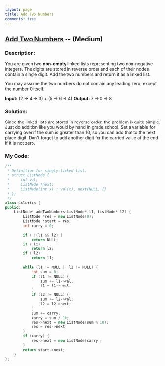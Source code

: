 ```yaml
---
layout: page
title: Add Two Numbers
comments: true
---
```


## [Add Two Numbers](https://leetcode.com/problems/add-two-numbers/description/) -- (Medium)

### Description:
You are given two **non-empty** linked lists representing two non-negative integers. The digits are stored in reverse order and each of their nodes contain a single digit. Add the two numbers and return it as a linked list.  
  
You may assume the two numbers do not contain any leading zero, except the number 0 itself.  
  
**Input:** (2 -> 4 -> 3) + (5 -> 6 -> 4)
**Output:** 7 -> 0 -> 8  
  
### Solution:  
Since the linked lists are stored in reverse order, the problem is quite simple. Just do addition like you would by hand in grade school. Set a variable for carrying over if the sum is greater than 10, so you can add that to the next place digit. Don't forget to add another digit for the carried value at the end if it is not zero.  
  
### My Code:  
  
```c++
/**
 * Definition for singly-linked list.
 * struct ListNode {
 *     int val;
 *     ListNode *next;
 *     ListNode(int x) : val(x), next(NULL) {}
 * };
 */
class Solution {
public:
    ListNode* addTwoNumbers(ListNode* l1, ListNode* l2) {
        ListNode *res = new ListNode(0);
        ListNode *start = res;
        int carry = 0;
        
        if ( !(l1 && l2) )
            return NULL;
        if (!l1)
            return l2;
        if (!l2)
            return l1;
        
        while (l1 != NULL || l2 != NULL) {
            int sum = 0;
            if (l1 != NULL) {
                sum += l1->val;
                l1 = l1->next;
            }
            if (l2 != NULL) {
                sum += l2->val;
                l2 = l2->next;
            }
            sum += carry;
            carry = sum / 10;
            res->next = new ListNode(sum % 10);
            res = res->next;
        }
        if (carry) {
            res->next = new ListNode(carry);
        }
        return start->next;
    }
};
```
